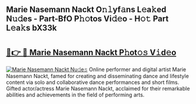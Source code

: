 ## Marie Nasemann Nackt O𝚗𝚕yf𝚊ns L𝚎a𝚔ed N𝚞𝚍es - Part-BfO P𝚑𝚘tos Vi𝚍𝚎o - H𝚘𝚝 Part L𝚎a𝚔s bX33k

# <h2><a href="http://kf0tpgr.oniu.top/?m=Marie+Nasemann+Nackt">🔗👉 🔴 Marie Nasemann Nackt P𝚑ot𝚘𝚜 V𝚒d𝚎o</a></h2>

[![Marie Nasemann Nackt Nu𝚍e𝚜](https://i.imgur.com/0qMVB7G.gif)](http://kf0tpgr.oniu.top/?m=Marie+Nasemann+Nackt)
Online performer and digital artist Marie Nasemann Nackt, famed for creating and disseminating dance and lifestyle content via solo and collaborative dance performances and short films. Gifted actor/actress Marie Nasemann Nackt, acclaimed for their remarkable abilities and achievements in the field of performing arts.  
